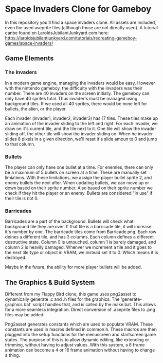 # Space Invaders Clone for Gameboy

In this repository you'll find a space invaders clone. All assets are included, even the used aseprite files (although those are not directly used). A tutorial canbe found on LaroldsJubilantJunkyard.com here: https://laroldsjubilantjunkyard.com/tutorials/recreating-gameboy-games/space-invaders/

## Game Elements

### The Invaders
In a modern game engine, managing the invaders would be easy. However with the nintendo gameboy, the difficulty with the invaders was their number. There are 40 invaders on the screen initially. The gameboy can only have 40 sprites total. Thus invader's must be managed using background tiles. If we used all 40 sprites, there would be none left for bullets, the alien, or the player. 

Each invader (invader1, invader2, invader3) has 17 tiles. These tiles make up an animation of the invader sliding to the left and right. For each invader, we draw on it's current tile, and the tile next to it. One tile will show the invader sliding off, the other tile will show the invader sliding on. When he invader slides 8 pixels in a given direction, we'll reset it's slide amoun to 0 and jump to that column.

### Bullets
The player can only have one bullet at a time. For enemies, there can only be a maximum of 5 bullets on screen at a time. These are manually set limiations. With these limitations, we assign the player bullet sprite 2, and enemy bullets the next after. When updating bullets, we can move up or down based on their sprite number. Also based on their sprite number we check if they hit the player or an enemy. Bullets are considered "in use" if their tile is not 0.

### Barricades
Barricades are a part of the background. Bullets will check what background tile they are over. If that tile is a barricade tile, it will increase it's number by one. The barricade tiles come from Barricade.png. Each row deines a different tile, and has 3 columns. Each column defines a different destructive state. Column 0 is untouched, column 1 is barely damaged, and column 2 is heavily damaged. Whenver we increment a tile and it goes to the next tile type or object in VRAM, we instead set it to 0. Which means it is destroyed.

Maybe in the future, the ability for more player bullets will be added.

## The Graphics & Build System
Different from my Flappy Bird clone, this game uses png2asset to dynamically generate .c and .h files for the graphics. The 'generate-graphics.bat' script handles that, and is called by the make.bat. This allows for a more seamless integration. Direct conversion of .aseprite files to .png files may be added.

Png2asset generates constants which are used to populate VRAM. These constants are used in macros defined in common.h. These macros are then plugged into the setup functions for the menuscreen and startscreen game states. The purpose of this is to allow dynamic editing, like extending or trimming, without having to adjust values. With this system, a 8 frame animation can become a 4 or 16 frame animation without having to change a thing.
